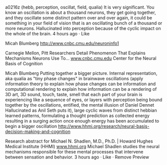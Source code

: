 a0216z
(hebb, perception, oscillat, field, qualia)
It is very significant. You know an oscillation is about a thousand neurons, they get going together, and they oscillate some distinct pattern over and over again, it could be something in your field of vision that is an oscillating bunch of a thousand or more neurons. Hallucinated into perception because of the cyclic impact on the whole of the brain.
4 hours ago · Like

Micah Blumberg
 http://www.cnbc.cmu.edu/neuroninfo1

Carnegie Mellon, Pitt Researchers Detail Phenomenon That Explains Mechanisms Neurons Use To...
www.cnbc.cmu.edu
Center for the Neural Basis of Cognition

Micah Blumberg
Putting together a bigger picture. Internal representation, aka qualia as "tiny phase changes" in brainwave oscillations (apply information theory to explain how phase changes can be information and computational rendering to explain how information can be a rendering of 3D art, 3D sound, touch, taste, smell that each part of your brain is experiencing like a sequence of eyes, or layers with perception being bound together by the oscillations, entified, the mental illusion of Daniel Dennet Hallucinated as Anil Seth puts it), large cyclic waves from distinct hebbian learned patterns, formulating a thought prediction as collected energy resulting in a surging action once enough energy has been accumulated to begin a bigger oscillation http://www.hhmi.org/research/neural-basis-decision-making-and-cognition

Research abstract for Michael N. Shadlen, M.D., Ph.D. | Howard Hughes Medical Institute (HHMI)
www.hhmi.org
Michael Shadlen studies the neural mechanisms responsible for these mental processes that intervene between sensation and behavior.
3 hours ago · Like · Remove Preview
